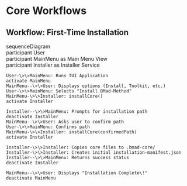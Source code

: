 # **Core Workflows**

## **Workflow: First-Time Installation**

sequenceDiagram  
    participant User  
    participant MainMenu as Main Menu View  
    participant Installer as Installer Service

    User-\>\>MainMenu: Runs TUI Application  
    activate MainMenu  
    MainMenu--\>\>User: Displays options (Install, Toolkit, etc.)  
    User-\>\>MainMenu: Selects "Install BMad-Method"  
    MainMenu-\>\>Installer: installCore()  
    activate Installer

    Installer--\>\>MainMenu: Prompts for installation path  
    deactivate Installer  
    MainMenu--\>\>User: Asks user to confirm path  
    User-\>\>MainMenu: Confirms path  
    MainMenu-\>\>Installer: installCore(confirmedPath)  
    activate Installer

    Installer-\>\>Installer: Copies core files to .bmad-core/  
    Installer-\>\>Installer: Creates initial installation-manifest.json  
    Installer--\>\>MainMenu: Returns success status  
    deactivate Installer

    MainMenu--\>\>User: Displays "Installation Complete\!"  
    deactivate MainMenu
